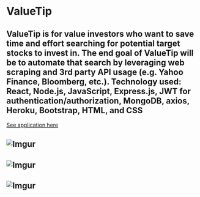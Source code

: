 # **ValueTip**

## ValueTip is for value investors who want to save time and effort searching for potential target stocks to invest in. The end goal of ValueTip will be to automate that search by leveraging web scraping and 3rd party API usage (e.g. Yahoo Finance, Bloomberg, etc.). Technology used: React, Node.js, JavaScript, Express.js, JWT for authentication/authorization, MongoDB, axios, Heroku, Bootstrap, HTML, and CSS


<a href="https://murmuring-crag-60865.herokuapp.com/">See application here</a>

![Imgur](https://i.imgur.com/rIdJNTY.png)
---
![Imgur](https://i.imgur.com/xrm3xTq.png)
---
![Imgur](https://i.imgur.com/3hueQu6.png)
---